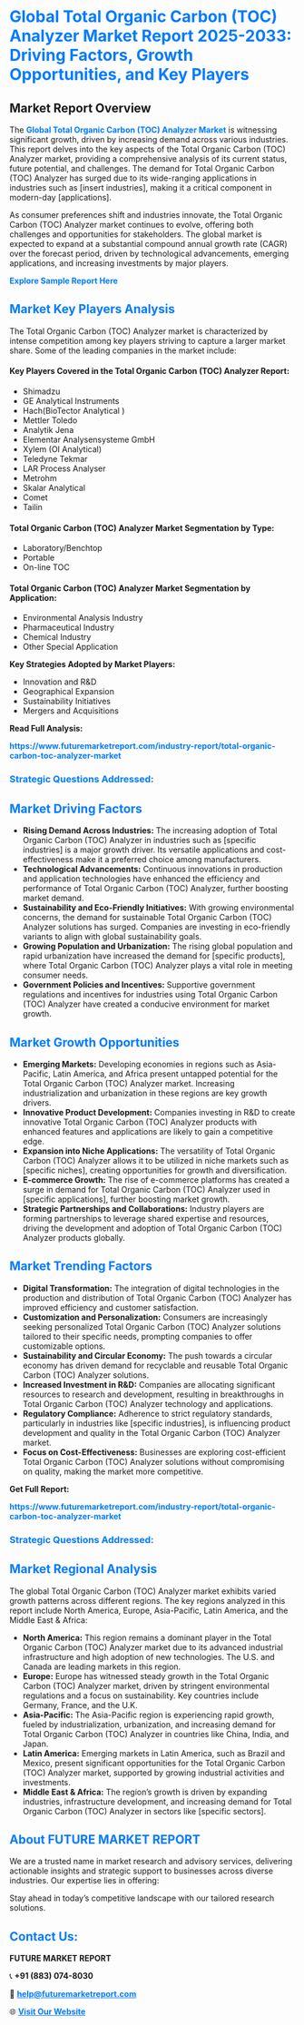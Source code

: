 <h1 style="color: #007BFF;">Global Total Organic Carbon (TOC) Analyzer Market Report 2025-2033: Driving Factors, Growth Opportunities, and Key Players</h1>

<section id="overview">
<h2>Market Report Overview</h2>
<p>The <a href="https://www.futuremarketreport.com/industry-report/total-organic-carbon-toc-analyzer-market" style="color: #007BFF; text-decoration: none;"><strong>Global Total Organic Carbon (TOC) Analyzer Market</strong></a> is witnessing significant growth, driven by increasing demand across various industries. This report delves into the key aspects of the Total Organic Carbon (TOC) Analyzer market, providing a comprehensive analysis of its current status, future potential, and challenges. The demand for Total Organic Carbon (TOC) Analyzer has surged due to its wide-ranging applications in industries such as [insert industries], making it a critical component in modern-day [applications].</p>
<p>As consumer preferences shift and industries innovate, the Total Organic Carbon (TOC) Analyzer market continues to evolve, offering both challenges and opportunities for stakeholders. The global market is expected to expand at a substantial compound annual growth rate (CAGR) over the forecast period, driven by technological advancements, emerging applications, and increasing investments by major players.</p>
</section>

<section id="overview">
<p><a href="https://www.futuremarketreport.com/request-sample/reportId=26184" style="color: #007BFF; text-decoration: none;"><strong>Explore Sample Report Here</strong></a></p>
</section>

<section id="key-players">
<h2 style="color: #007BFF;">Market Key Players Analysis</h2>
<p>The Total Organic Carbon (TOC) Analyzer market is characterized by intense competition among key players striving to capture a larger market share. Some of the leading companies in the market include:</p>
<h4>Key Players Covered in the Total Organic Carbon (TOC) Analyzer Report:</h4>
<ul><li>Shimadzu</li><li>GE Analytical Instruments</li><li>Hach(BioTector Analytical )</li><li>Mettler Toledo</li><li>Analytik Jena</li><li>Elementar Analysensysteme GmbH</li><li>Xylem (OI Analytical)</li><li>Teledyne Tekmar</li><li>LAR Process Analyser</li><li>Metrohm</li><li>Skalar Analytical</li><li>Comet</li><li>Tailin</li></ul>
<h4>Total Organic Carbon (TOC) Analyzer Market Segmentation by Type:</h4>
<ul><li>Laboratory/Benchtop</li><li>Portable</li><li>On-line TOC</li></ul>

<h4>Total Organic Carbon (TOC) Analyzer Market Segmentation by Application:</h4>
<ul><li>Environmental Analysis Industry</li><li>Pharmaceutical Industry</li><li>Chemical Industry</li><li>Other Special Application</li></ul>
<p><strong>Key Strategies Adopted by Market Players:</strong></p>
<ul>
<li>Innovation and R&D</li>
<li>Geographical Expansion</li>
<li>Sustainability Initiatives</li>
<li>Mergers and Acquisitions</li>
</ul>
</section>

<section>
<p><strong>Read Full Analysis: </strong></p><a href="https://www.futuremarketreport.com/industry-report/total-organic-carbon-toc-analyzer-market" style="color: #007BFF; text-decoration: none;"><strong>https://www.futuremarketreport.com/industry-report/total-organic-carbon-toc-analyzer-market</strong></a>
<h3 style="color: #007BFF;">Strategic Questions Addressed:</h3>
</section>

<section id="driving-factors">
<h2 style="color: #007BFF;">Market Driving Factors</h2>
<ul>
<li><strong>Rising Demand Across Industries:</strong> The increasing adoption of Total Organic Carbon (TOC) Analyzer in industries such as [specific industries] is a major growth driver. Its versatile applications and cost-effectiveness make it a preferred choice among manufacturers.</li>
<li><strong>Technological Advancements:</strong> Continuous innovations in production and application technologies have enhanced the efficiency and performance of Total Organic Carbon (TOC) Analyzer, further boosting market demand.</li>
<li><strong>Sustainability and Eco-Friendly Initiatives:</strong> With growing environmental concerns, the demand for sustainable Total Organic Carbon (TOC) Analyzer solutions has surged. Companies are investing in eco-friendly variants to align with global sustainability goals.</li>
<li><strong>Growing Population and Urbanization:</strong> The rising global population and rapid urbanization have increased the demand for [specific products], where Total Organic Carbon (TOC) Analyzer plays a vital role in meeting consumer needs.</li>
<li><strong>Government Policies and Incentives:</strong> Supportive government regulations and incentives for industries using Total Organic Carbon (TOC) Analyzer have created a conducive environment for market growth.</li>
</ul>
</section>

<section id="growth-opportunities">
<h2 style="color: #007BFF;">Market Growth Opportunities</h2>
<ul>
<li><strong>Emerging Markets:</strong> Developing economies in regions such as Asia-Pacific, Latin America, and Africa present untapped potential for the Total Organic Carbon (TOC) Analyzer market. Increasing industrialization and urbanization in these regions are key growth drivers.</li>
<li><strong>Innovative Product Development:</strong> Companies investing in R&D to create innovative Total Organic Carbon (TOC) Analyzer products with enhanced features and applications are likely to gain a competitive edge.</li>
<li><strong>Expansion into Niche Applications:</strong> The versatility of Total Organic Carbon (TOC) Analyzer allows it to be utilized in niche markets such as [specific niches], creating opportunities for growth and diversification.</li>
<li><strong>E-commerce Growth:</strong> The rise of e-commerce platforms has created a surge in demand for Total Organic Carbon (TOC) Analyzer used in [specific applications], further boosting market growth.</li>
<li><strong>Strategic Partnerships and Collaborations:</strong> Industry players are forming partnerships to leverage shared expertise and resources, driving the development and adoption of Total Organic Carbon (TOC) Analyzer products globally.</li>
</ul>
</section>

<section id="trending-factors">
<h2 style="color: #007BFF;">Market Trending Factors</h2>
<ul>
<li><strong>Digital Transformation:</strong> The integration of digital technologies in the production and distribution of Total Organic Carbon (TOC) Analyzer has improved efficiency and customer satisfaction.</li>
<li><strong>Customization and Personalization:</strong> Consumers are increasingly seeking personalized Total Organic Carbon (TOC) Analyzer solutions tailored to their specific needs, prompting companies to offer customizable options.</li>
<li><strong>Sustainability and Circular Economy:</strong> The push towards a circular economy has driven demand for recyclable and reusable Total Organic Carbon (TOC) Analyzer solutions.</li>
<li><strong>Increased Investment in R&D:</strong> Companies are allocating significant resources to research and development, resulting in breakthroughs in Total Organic Carbon (TOC) Analyzer technology and applications.</li>
<li><strong>Regulatory Compliance:</strong> Adherence to strict regulatory standards, particularly in industries like [specific industries], is influencing product development and quality in the Total Organic Carbon (TOC) Analyzer market.</li>
<li><strong>Focus on Cost-Effectiveness:</strong> Businesses are exploring cost-efficient Total Organic Carbon (TOC) Analyzer solutions without compromising on quality, making the market more competitive.</li>
</ul>
</section>

<section>
<p><strong>Get Full Report: </strong></p><a href="https://www.futuremarketreport.com/industry-report/total-organic-carbon-toc-analyzer-market" style="color: #007BFF; text-decoration: none;"><strong>https://www.futuremarketreport.com/industry-report/total-organic-carbon-toc-analyzer-market</strong></a>
<h3 style="color: #007BFF;">Strategic Questions Addressed:</h3>
</section>


<section id="regional-analysis">
<h2 style="color: #007BFF;">Market Regional Analysis</h2>
<p>The global Total Organic Carbon (TOC) Analyzer market exhibits varied growth patterns across different regions. The key regions analyzed in this report include North America, Europe, Asia-Pacific, Latin America, and the Middle East & Africa:</p>
<ul>
<li><strong>North America:</strong> This region remains a dominant player in the Total Organic Carbon (TOC) Analyzer market due to its advanced industrial infrastructure and high adoption of new technologies. The U.S. and Canada are leading markets in this region.</li>
<li><strong>Europe:</strong> Europe has witnessed steady growth in the Total Organic Carbon (TOC) Analyzer market, driven by stringent environmental regulations and a focus on sustainability. Key countries include Germany, France, and the U.K.</li>
<li><strong>Asia-Pacific:</strong> The Asia-Pacific region is experiencing rapid growth, fueled by industrialization, urbanization, and increasing demand for Total Organic Carbon (TOC) Analyzer in countries like China, India, and Japan.</li>
<li><strong>Latin America:</strong> Emerging markets in Latin America, such as Brazil and Mexico, present significant opportunities for the Total Organic Carbon (TOC) Analyzer market, supported by growing industrial activities and investments.</li>
<li><strong>Middle East & Africa:</strong> The region’s growth is driven by expanding industries, infrastructure development, and increasing demand for Total Organic Carbon (TOC) Analyzer in sectors like [specific sectors].</li>
</ul>
</section>

<footer>
<h2 style="color: #007BFF;">About FUTURE MARKET REPORT</h2>
<p>We are a trusted name in market research and advisory services, delivering actionable insights and strategic support to businesses across diverse industries. Our expertise lies in offering:</p>

<p>Stay ahead in today’s competitive landscape with our tailored research solutions.</p>

<h2 style="color: #007BFF;">Contact Us:</h2>
<p><strong>FUTURE MARKET REPORT</strong></p>
<p>📞 <strong>+91 (883) 074-8030</strong></p>
<p>📧 <strong><a href="mailto:help@futuremarketreport.com" style="color: #007BFF;">help@futuremarketreport.com</a></strong></p>
<p>🌐 <strong><a href="https://www.futuremarketreport.com/" style="color: #007BFF;">Visit Our Website</a></strong></p>
</footer>